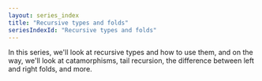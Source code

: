 ```yaml
---
layout: series_index
title: "Recursive types and folds"
seriesIndexId: "Recursive types and folds"
---
```


In this series, we'll look at recursive types and how to use them, and on the way, we'll look at
catamorphisms, tail recursion, the difference between left and right folds, and more.
